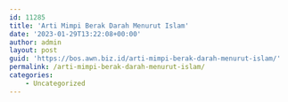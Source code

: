 ```yaml
---
id: 11285
title: 'Arti Mimpi Berak Darah Menurut Islam'
date: '2023-01-29T13:22:08+00:00'
author: admin
layout: post
guid: 'https://bos.awn.biz.id/arti-mimpi-berak-darah-menurut-islam/'
permalink: /arti-mimpi-berak-darah-menurut-islam/
categories:
    - Uncategorized
---
```


